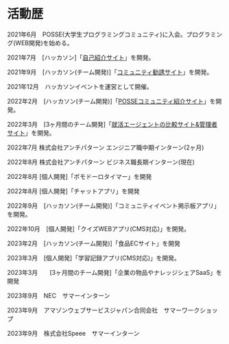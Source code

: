 # 活動歴

2021年6月　POSSE(大学生プログラミングコミュニティ)に入会。プログラミング(WEB開発)を始める。

2021年7月　[ハッカソン]「[自己紹介サイト](https://github.com/posse-ap/rookie_hackathon-202107-teamH/tree/naoki-Number4-develop)」を開発。

2021年9月　[ハッカソン(チーム開発)]「[コミュニティ勧誘サイト](https://github.com/posse-ap/hackathon-202109-team2E)」を開発。

2021年12月　ハッカソンイベントを運営として開催。

2022年2月　[ハッカソン(チーム開発)]「[POSSEコミュニティ紹介サイト](https://github.com/posse-ap/posse2-hackathon-202202-team2A)」を開発。

2022年3月　[3ヶ月間のチーム開発]「[就活エージェントの比較サイト&管理者サイト](https://github.com/posse-ap/teamdev-2022-posse2-team2D)」を開発。

2022年7月 株式会社アンチパターン エンジニア職中期インターン(2ヶ月)

2022年8月 株式会社アンチパターン ビジネス職長期インターン(現在)

2022年8月 [個人開発]「ポモドーロタイマー」を開発

2022年8月 [個人開発]「チャットアプリ」を開発

2022年9月　[ハッカソン(チーム開発)]「コミュニティイベント掲示板アプリ」を開発。

2022年10月　[個人開発]「クイズWEBアプリ(CMS対応)」を開発。

2023年2月　[ハッカソン(チーム開発)]「食品ECサイト」を開発

2023年3月　[個人開発]「学習記録アプリ(CMS対応)」を開発。

2023年3月　　[3ヶ月間のチーム開発]「企業の物品やナレッジシェアSaaS」を開発

2023年9月　NEC　サマーインターン

2023年9月　アマゾンウェブサービスジャパン合同会社　サマーワークショップ

2023年9月　株式会社Speee　サマーインターン

<!--
**nn-nissy1010/nn-nissy1010** is a ✨ _special_ ✨ repository because its `README.md` (this file) appears on your GitHub profile.

Here are some ideas to get you started:

- 🔭 I’m currently working on ...
- 🌱 I’m currently learning ...
- 👯 I’m looking to collaborate on ...
- 🤔 I’m looking for help with ...
- 💬 Ask me about ...
- 📫 How to reach me: ...
- 😄 Pronouns: ...
- ⚡ Fun fact: ...
-->

